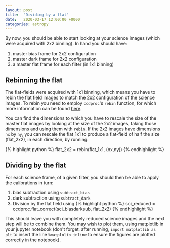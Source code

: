 ```yaml
---
layout: post
title:  "Dividing by a flat"
date:   2020-03-17 12:00:00 +0000
categories: astropy
---
```

By now, you should be able to start looking at your science images (which were acquired with 2x2 binning).
In hand you should have:
1. master bias frame for 2x2 configuration
2. master dark frame for 2x2 configuration
3. a master flat frame for each filter (in 1x1 binning)

## Rebinning the flat
The flat-fields were acquired with 1x1 binning, which means you have to rebin the
flat field images to match the 2x2 configuration of the science images. To rebin
you need to employ `ccdproc`'s `rebin` function, for which more information can
be found [here](https://ccdproc.readthedocs.io/en/latest/api/ccdproc.rebin.html).

You can find the dimensions to which you have to rescale the size of the master flat images
by looking at the size of the 2x2 images, taking those dimensions and using them with `rebin`.
If the 2x2 images have dimensions `nx` by `ny`, you can rescale the flat_1x1 to produce a
flat-field of half the size (flat_2x2), in each direction, by running:

{% highlight python %}
flat_2x2 = rebin(flat_1x1, (nx,ny))
{% endhighlight %}

## Dividing by the flat
For each science frame, of a given filter, you should then be able to apply the calibrations
in turn:
1. bias subtraction using `subtract_bias`
2. dark subtraction using `subtract_dark`
3. Division by the flat field using
{% highlight python %}
sci_reduced = ccdproc.flat_correct(sci_biasdarksub, flat_2x2)
{% endhighlight %}

This should leave you with completely reduced science images and the next step will be to combine them.
You may wish to plot them, using matplotlib in your jupyter notebook (don't forget, after running, `import matplotlib as plt` to insert the line `%matplolib inline` to ensure the figures are plotted correctly in the notebook). 
